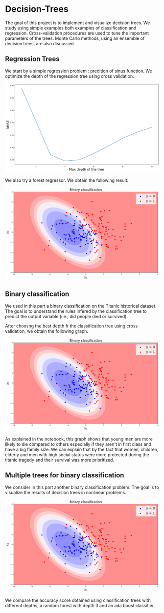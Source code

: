 # Decision-Trees

The goal of this project is to implement and visualize decision trees. We study using simple examples both examples of classification and regression. Cross-validation procedures are used to tune the important parameters of the trees. Monte Carlo methods, using an ensemble of decision trees, are also discussed.

## Regression Trees
We start by a simple regression problem : predition of sinus function. We optimize the depth of the regression tree using cross validation.

![Alt text](cv.png)

We also try a forest regressor. We obtain the following result:

![Alt text](image.png)

## Binary classification

 We used in this part a binary classification on the Titanic historical dataset. The goal is to understand the rules infered by the classification tree to predict the output variable (i.e., did people died or survived).

 After choosng the best depth fr the classification tree using cross validation, we obtain the following graph.

 ![Alt text](image.png)

As explained in the notebook, this graph shows that young men are more likely to die compared to others especially if they aren't in first class and have a big family size. We can explain that by the fact that women, children, elderly and men with high social status were more protected during the titanic tragedy and their survival was more prioritized.

## Multiple trees for binary classification
We consider in this part another binary classification problem. The goal is to visualize the results of decision trees in nonlinear problems.

![Alt text](image.png)

We compare the accuracy score obtained using classification trees with different depths, a random forest with depth 3 and an ada boost classifier.



